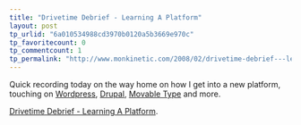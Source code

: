 ```yaml
---
title: "Drivetime Debrief - Learning A Platform"
layout: post
tp_urlid: "6a010534988cd3970b0120a5b3669e970c"
tp_favoritecount: 0
tp_commentcount: 1
tp_permalink: "http://www.monkinetic.com/2008/02/drivetime-debrief---learning-a-platform.html"
---
```

Quick recording today on the way home on how I get into a new platform, touching on [Wordpress](http://wordpress.org), [Drupal](http://drupal.org), [Movable Type](http://movabletype.org) and more.

<a href="http://redmonk.net/mt/mt-static/uploads/2008/02/drivetime-debrief_-tuesday-february-26-2008-6_44-pm.mp3" title="Drivetime Debrief - Learning A Platform">Drivetime Debrief - Learning A Platform</a>.
